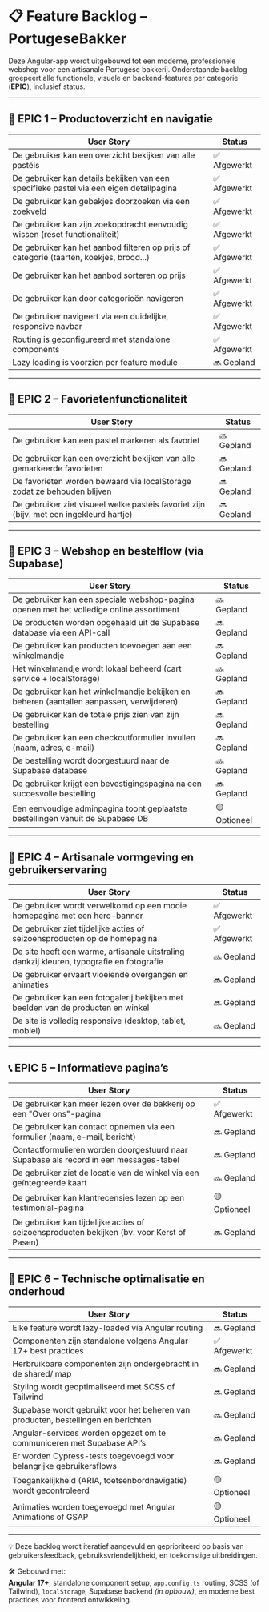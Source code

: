 # 📋 Feature Backlog – PortugeseBakker

Deze Angular-app wordt uitgebouwd tot een moderne, professionele webshop voor een artisanale Portugese bakkerij. Onderstaande backlog groepeert alle functionele, visuele en backend-features per categorie (**EPIC**), inclusief status.

---

## 🧩 EPIC 1 – Productoverzicht en navigatie

| User Story | Status |
|------------|--------|
| De gebruiker kan een overzicht bekijken van alle pastéis | ✅ Afgewerkt |
| De gebruiker kan details bekijken van een specifieke pastel via een eigen detailpagina | ✅ Afgewerkt |
| De gebruiker kan gebakjes doorzoeken via een zoekveld | ✅ Afgewerkt |
| De gebruiker kan zijn zoekopdracht eenvoudig wissen (reset functionaliteit) | ✅ Afgewerkt |
| De gebruiker kan het aanbod filteren op prijs of categorie (taarten, koekjes, brood...) | ✅ Afgewerkt |
| De gebruiker kan het aanbod sorteren op prijs | ✅ Afgewerkt |
| De gebruiker kan door categorieën navigeren | ✅ Afgewerkt |
| De gebruiker navigeert via een duidelijke, responsive navbar | ✅ Afgewerkt |
| Routing is geconfigureerd met standalone components | ✅ Afgewerkt |
| Lazy loading is voorzien per feature module | 🔜 Gepland |

---

## 💛 EPIC 2 – Favorietenfunctionaliteit

| User Story | Status |
|------------|--------|
| De gebruiker kan een pastel markeren als favoriet | 🔜 Gepland |
| De gebruiker kan een overzicht bekijken van alle gemarkeerde favorieten | 🔜 Gepland |
| De favorieten worden bewaard via localStorage zodat ze behouden blijven | 🔜 Gepland |
| De gebruiker ziet visueel welke pastéis favoriet zijn (bijv. met een ingekleurd hartje) | 🔜 Gepland |

---

## 🛒 EPIC 3 – Webshop en bestelflow (via Supabase)

| User Story | Status |
|------------|--------|
| De gebruiker kan een speciale webshop-pagina openen met het volledige online assortiment | 🔜 Gepland |
| De producten worden opgehaald uit de Supabase database via een API-call | 🔜 Gepland |
| De gebruiker kan producten toevoegen aan een winkelmandje | 🔜 Gepland |
| Het winkelmandje wordt lokaal beheerd (cart service + localStorage) | 🔜 Gepland |
| De gebruiker kan het winkelmandje bekijken en beheren (aantallen aanpassen, verwijderen) | 🔜 Gepland |
| De gebruiker kan de totale prijs zien van zijn bestelling | 🔜 Gepland |
| De gebruiker kan een checkoutformulier invullen (naam, adres, e-mail) | 🔜 Gepland |
| De bestelling wordt doorgestuurd naar de Supabase database | 🔜 Gepland |
| De gebruiker krijgt een bevestigingspagina na een succesvolle bestelling | 🔜 Gepland |
| Een eenvoudige adminpagina toont geplaatste bestellingen vanuit de Supabase DB | 🟡 Optioneel |

---

## 🎨 EPIC 4 – Artisanale vormgeving en gebruikerservaring

| User Story | Status |
|------------|--------|
| De gebruiker wordt verwelkomd op een mooie homepagina met een hero-banner | ✅ Afgewerkt |
| De gebruiker ziet tijdelijke acties of seizoensproducten op de homepagina | ✅ Afgewerkt |
| De site heeft een warme, artisanale uitstraling dankzij kleuren, typografie en fotografie | 🔜 Gepland |
| De gebruiker ervaart vloeiende overgangen en animaties | 🔜 Gepland |
| De gebruiker kan een fotogalerij bekijken met beelden van de producten en winkel | 🔜 Gepland |
| De site is volledig responsive (desktop, tablet, mobiel) | 🔜 Gepland |

---

## 📞 EPIC 5 – Informatieve pagina’s

| User Story | Status |
|------------|--------|
| De gebruiker kan meer lezen over de bakkerij op een "Over ons"-pagina | ✅ Afgewerkt  |
| De gebruiker kan contact opnemen via een formulier (naam, e-mail, bericht) | 🔜 Gepland |
| Contactformulieren worden doorgestuurd naar Supabase als record in een messages-tabel | 🔜 Gepland |
| De gebruiker ziet de locatie van de winkel via een geïntegreerde kaart | 🔜 Gepland |
| De gebruiker kan klantrecensies lezen op een testimonial-pagina | 🟡 Optioneel |
| De gebruiker kan tijdelijke acties of seizoensproducten bekijken (bv. voor Kerst of Pasen) | 🔜 Gepland |

---

## 🔧 EPIC 6 – Technische optimalisatie en onderhoud

| User Story | Status |
|------------|--------|
| Elke feature wordt lazy-loaded via Angular routing | 🔜 Gepland |
| Componenten zijn standalone volgens Angular 17+ best practices | ✅ Afgewerkt |
| Herbruikbare componenten zijn ondergebracht in de shared/ map | 🔜 Gepland |
| Styling wordt geoptimaliseerd met SCSS of Tailwind | 🔜 Gepland |
| Supabase wordt gebruikt voor het beheren van producten, bestellingen en berichten | 🔜 Gepland |
| Angular-services worden opgezet om te communiceren met Supabase API’s | 🔜 Gepland |
| Er worden Cypress-tests toegevoegd voor belangrijke gebruikersflows | 🔜 Gepland |
| Toegankelijkheid (ARIA, toetsenbordnavigatie) wordt gecontroleerd | 🟡 Optioneel |
| Animaties worden toegevoegd met Angular Animations of GSAP | 🟡 Optioneel |

---

💡 Deze backlog wordt iteratief aangevuld en geprioriteerd op basis van gebruikersfeedback, gebruiksvriendelijkheid, en toekomstige uitbreidingen.

🛠️ Gebouwd met:  
**Angular 17+**, standalone component setup, `app.config.ts` routing, SCSS (of Tailwind), `localStorage`, Supabase backend *(in opbouw)*, en moderne best practices voor frontend ontwikkeling.
